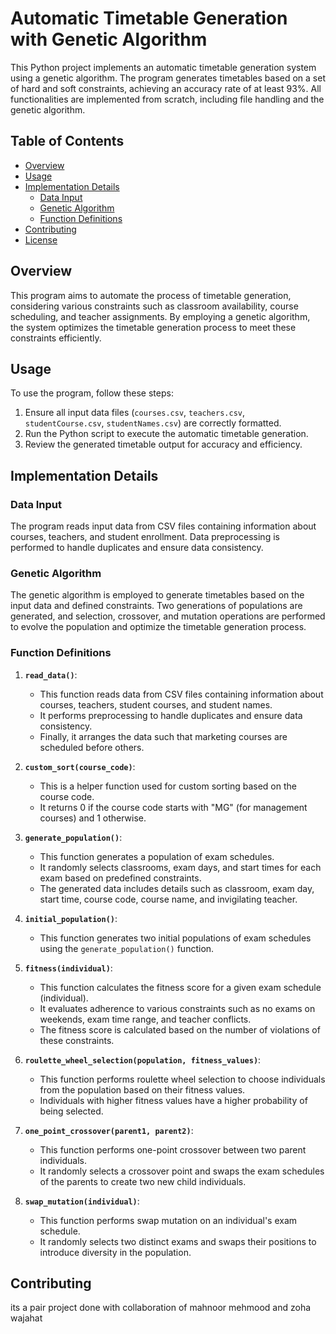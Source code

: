 # Automatic Timetable Generation with Genetic Algorithm

This Python project implements an automatic timetable generation system using a genetic algorithm. The program generates timetables based on a set of hard and soft constraints, achieving an accuracy rate of at least 93%. All functionalities are implemented from scratch, including file handling and the genetic algorithm.

## Table of Contents
- [Overview](#overview)
- [Usage](#usage)
- [Implementation Details](#implementation-details)
  - [Data Input](#data-input)
  - [Genetic Algorithm](#genetic-algorithm)
  - [Function Definitions](#function-definitions)
- [Contributing](#contributing)
- [License](#license)

## Overview

This program aims to automate the process of timetable generation, considering various constraints such as classroom availability, course scheduling, and teacher assignments. By employing a genetic algorithm, the system optimizes the timetable generation process to meet these constraints efficiently.

## Usage

To use the program, follow these steps:
1. Ensure all input data files (`courses.csv`, `teachers.csv`, `studentCourse.csv`, `studentNames.csv`) are correctly formatted.
2. Run the Python script to execute the automatic timetable generation.
3. Review the generated timetable output for accuracy and efficiency.

## Implementation Details

### Data Input

The program reads input data from CSV files containing information about courses, teachers, and student enrollment. Data preprocessing is performed to handle duplicates and ensure data consistency.

### Genetic Algorithm

The genetic algorithm is employed to generate timetables based on the input data and defined constraints. Two generations of populations are generated, and selection, crossover, and mutation operations are performed to evolve the population and optimize the timetable generation process.

### Function Definitions

1. **`read_data()`**:
   - This function reads data from CSV files containing information about courses, teachers, student courses, and student names.
   - It performs preprocessing to handle duplicates and ensure data consistency.
   - Finally, it arranges the data such that marketing courses are scheduled before others.

2. **`custom_sort(course_code)`**:
   - This is a helper function used for custom sorting based on the course code.
   - It returns 0 if the course code starts with "MG" (for management courses) and 1 otherwise.

3. **`generate_population()`**:
   - This function generates a population of exam schedules.
   - It randomly selects classrooms, exam days, and start times for each exam based on predefined constraints.
   - The generated data includes details such as classroom, exam day, start time, course code, course name, and invigilating teacher.

4. **`initial_population()`**:
   - This function generates two initial populations of exam schedules using the `generate_population()` function.

5. **`fitness(individual)`**:
   - This function calculates the fitness score for a given exam schedule (individual).
   - It evaluates adherence to various constraints such as no exams on weekends, exam time range, and teacher conflicts.
   - The fitness score is calculated based on the number of violations of these constraints.

6. **`roulette_wheel_selection(population, fitness_values)`**:
   - This function performs roulette wheel selection to choose individuals from the population based on their fitness values.
   - Individuals with higher fitness values have a higher probability of being selected.

7. **`one_point_crossover(parent1, parent2)`**:
   - This function performs one-point crossover between two parent individuals.
   - It randomly selects a crossover point and swaps the exam schedules of the parents to create two new child individuals.

8. **`swap_mutation(individual)`**:
   - This function performs swap mutation on an individual's exam schedule.
   - It randomly selects two distinct exams and swaps their positions to introduce diversity in the population.


## Contributing

its a pair project done with collaboration of mahnoor mehmood and zoha wajahat

